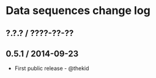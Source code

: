 Data sequences change log
=========================

## ?.?.? / ????-??-??

## 0.5.1 / 2014-09-23

* First public release - @thekid
